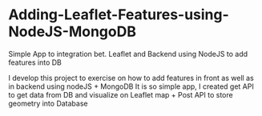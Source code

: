 # Adding-Leaflet-Features-using-NodeJS-MongoDB
Simple App to integration bet. Leaflet and Backend using NodeJS to add features into DB

I develop this project to exercise on how to add features in front as well as in backend using nodeJS + MongoDB 
It is so simple app, I created get API to get data from DB and visualize on Leaflet map + Post API to store geometry into Database

